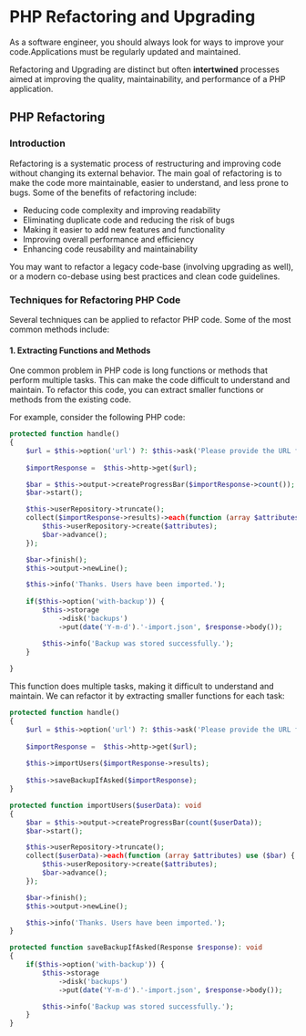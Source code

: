
# PHP Refactoring and Upgrading

As a software engineer, you should always look for ways to improve your code.Applications must be regularly updated and maintained.

Refactoring and Upgrading  are distinct but often **intertwined** processes aimed at improving the quality, maintainability, and performance of a PHP application.


## PHP Refactoring

### Introduction 

Refactoring is a systematic process of restructuring and improving code without changing its external behavior. The main goal of refactoring is to make the code more maintainable, easier to understand, and less prone to bugs. Some of the benefits of refactoring include:

- Reducing code complexity and improving readability
- Eliminating duplicate code and reducing the risk of bugs
- Making it easier to add new features and functionality
- Improving overall performance and efficiency
- Enhancing code reusability and maintainability

You may want to refactor a legacy code-base (involving upgrading as well), or a modern co-debase using best practices and clean code guidelines.

### Techniques for Refactoring PHP Code

Several techniques can be applied to refactor PHP code. Some of the most common methods include:

#### 1. Extracting Functions and Methods

One common problem in PHP code is long functions or methods that perform multiple tasks. This can make the code difficult to understand and maintain. To refactor this code, you can extract smaller functions or methods from the existing code.

For example, consider the following PHP code:

```php
protected function handle()
{
    $url = $this->option('url') ?: $this->ask('Please provide the URL for the import:');
    
    $importResponse =  $this->http->get($url);

    $bar = $this->output->createProgressBar($importResponse->count());
    $bar->start();

    $this->userRepository->truncate();
    collect($importResponse->results)->each(function (array $attributes) use ($bar) {
        $this->userRepository->create($attributes);
        $bar->advance();
    });

    $bar->finish();
    $this->output->newLine();

    $this->info('Thanks. Users have been imported.');
    
    if($this->option('with-backup')) {
        $this->storage
            ->disk('backups')
            ->put(date('Y-m-d').'-import.json', $response->body());

        $this->info('Backup was stored successfully.');
    }
  
}
```


This function does multiple tasks, making it difficult to understand and maintain. We can refactor it by extracting smaller functions for each task:

```php
protected function handle()
{
    $url = $this->option('url') ?: $this->ask('Please provide the URL for the import:');
    
    $importResponse =  $this->http->get($url);
    
    $this->importUsers($importResponse->results);
    
    $this->saveBackupIfAsked($importResponse);
}

protected function importUsers($userData): void
{
    $bar = $this->output->createProgressBar(count($userData));
    $bar->start();

    $this->userRepository->truncate();
    collect($userData)->each(function (array $attributes) use ($bar) {
        $this->userRepository->create($attributes);
        $bar->advance();
    });

    $bar->finish();
    $this->output->newLine();

    $this->info('Thanks. Users have been imported.');
}

protected function saveBackupIfAsked(Response $response): void
{
    if($this->option('with-backup')) {
        $this->storage
            ->disk('backups')
            ->put(date('Y-m-d').'-import.json', $response->body());

        $this->info('Backup was stored successfully.');
    }
}
```

